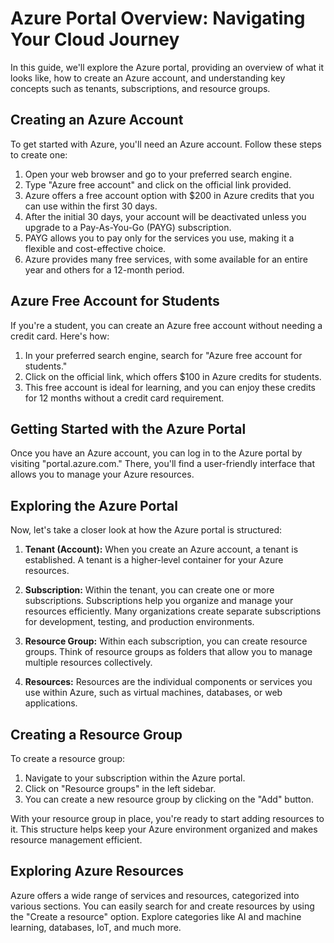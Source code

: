 # Azure Portal Overview: Navigating Your Cloud Journey

In this guide, we'll explore the Azure portal, providing an overview of what it looks like, how to create an Azure account, and understanding key concepts such as tenants, subscriptions, and resource groups.

## Creating an Azure Account

To get started with Azure, you'll need an Azure account. Follow these steps to create one:

1. Open your web browser and go to your preferred search engine.
2. Type "Azure free account" and click on the official link provided.
3. Azure offers a free account option with $200 in Azure credits that you can use within the first 30 days.
4. After the initial 30 days, your account will be deactivated unless you upgrade to a Pay-As-You-Go (PAYG) subscription.
5. PAYG allows you to pay only for the services you use, making it a flexible and cost-effective choice.
6. Azure provides many free services, with some available for an entire year and others for a 12-month period.

## Azure Free Account for Students

If you're a student, you can create an Azure free account without needing a credit card. Here's how:

1. In your preferred search engine, search for "Azure free account for students."
2. Click on the official link, which offers $100 in Azure credits for students.
3. This free account is ideal for learning, and you can enjoy these credits for 12 months without a credit card requirement.

## Getting Started with the Azure Portal

Once you have an Azure account, you can log in to the Azure portal by visiting "portal.azure.com." There, you'll find a user-friendly interface that allows you to manage your Azure resources.

## Exploring the Azure Portal

Now, let's take a closer look at how the Azure portal is structured:

1. **Tenant (Account):** When you create an Azure account, a tenant is established. A tenant is a higher-level container for your Azure resources.

2. **Subscription:** Within the tenant, you can create one or more subscriptions. Subscriptions help you organize and manage your resources efficiently. Many organizations create separate subscriptions for development, testing, and production environments.

3. **Resource Group:** Within each subscription, you can create resource groups. Think of resource groups as folders that allow you to manage multiple resources collectively.

4. **Resources:** Resources are the individual components or services you use within Azure, such as virtual machines, databases, or web applications.

## Creating a Resource Group

To create a resource group:

1. Navigate to your subscription within the Azure portal.
2. Click on "Resource groups" in the left sidebar.
3. You can create a new resource group by clicking on the "Add" button.

With your resource group in place, you're ready to start adding resources to it. This structure helps keep your Azure environment organized and makes resource management efficient.

## Exploring Azure Resources

Azure offers a wide range of services and resources, categorized into various sections. You can easily search for and create resources by using the "Create a resource" option. Explore categories like AI and machine learning, databases, IoT, and much more.
